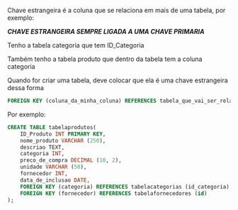 
Chave estrangeira é a coluna que se relaciona em mais de uma tabela, por exemplo:

 ***CHAVE ESTRANGEIRA SEMPRE LIGADA A UMA CHAVE PRIMARIA***

Tenho a tabela categoria que tem ID_Categoria

Também tenho a tabela produto que dentro da tabela tem a coluna categoria

Quando for criar uma tabela, deve colocar que ela é uma chave estrangeira dessa forma

```sql
FOREIGN KEY (coluna_da_minha_coluna) REFERENCES tabela_que_vai_ser_relacionada (coluna_da_tabela_relacionada)
```

Por exemplo: 
```sql
CREATE TABLE tabelaprodutos(
	ID_Produto INT PRIMARY KEY,
	nome_produto VARCHAR (250),
  	descriao TEXT,
  	categoria INT,
  	preco_de_compra DECIMAL (10, 2),
  	unidade VARCHAR (50),
  	fornecedor INT,
  	data_de_inclusao DATE,
  	FOREIGN KEY (categoria) REFERENCES tabelacategorias (id_categoria),
  	FOREIGN KEY (fornecedor) REFERENCES tabelafornecedores (id)
);
```

